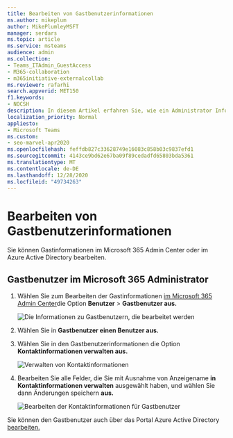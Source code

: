 ```yaml
---
title: Bearbeiten von Gastbenutzerinformationen
ms.author: mikeplum
author: MikePlumleyMSFT
manager: serdars
ms.topic: article
ms.service: msteams
audience: admin
ms.collection:
- Teams_ITAdmin_GuestAccess
- M365-collaboration
- m365initiative-externalcollab
ms.reviewer: rafarhi
search.appverid: MET150
f1.keywords:
- NOCSH
description: In diesem Artikel erfahren Sie, wie ein Administrator Informationen zu Gastbenutzern im Portal Azure Active Directory kann.
localization_priority: Normal
appliesto:
- Microsoft Teams
ms.custom:
- seo-marvel-apr2020
ms.openlocfilehash: feffdb827c33628749e16083c858b03c9837efd1
ms.sourcegitcommit: 4143ce9bd62e67ba09f89cedadfd65803bda5361
ms.translationtype: MT
ms.contentlocale: de-DE
ms.lasthandoff: 12/28/2020
ms.locfileid: "49734263"
---
```

# <a name="edit-guest-user-information"></a>Bearbeiten von Gastbenutzerinformationen

Sie können Gastinformationen im Microsoft 365 Admin Center oder im Azure Active Directory bearbeiten.

## <a name="guest-users-in-the-microsoft-365-admin"></a>Gastbenutzer im Microsoft 365 Administrator

1. Wählen Sie zum Bearbeiten der Gastinformationen [im Microsoft 365 Admin Center](https://admin.microsoft.com)die Option **Benutzer**  >  **Gastbenutzer aus.**

   ![Die Informationen zu Gastbenutzern, die bearbeitet werden](media/access-guest-user.png)

2. Wählen Sie in **Gastbenutzer einen Benutzer aus.**

3. Wählen Sie in den Gastbenutzerinformationen die Option **Kontaktinformationen verwalten aus.**

   ![Verwalten von Kontaktinformationen ](media/guest-user-data1.png)

4. Bearbeiten Sie alle Felder, die Sie mit Ausnahme von Anzeigename **in** **Kontaktinformationen verwalten** ausgewählt haben, und wählen Sie dann Änderungen speichern **aus.**

   ![Bearbeiten der Kontaktinformationen für Gastbenutzer](media/manage-guest-contact.png)

Sie können den Gastbenutzer auch über das Portal Azure Active Directory [bearbeiten.](https://aad.portal.azure.com/#blade/Microsoft_AAD_IAM/UsersManagementMenuBlade/MsGraphUsers)
